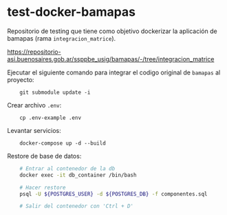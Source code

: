# test-docker-bamapas

Repositorio de testing que tiene como objetivo dockerizar la aplicación de bamapas (rama `integracion_matrice`).

https://repositorio-asi.buenosaires.gob.ar/ssppbe_usig/bamapas/-/tree/integracion_matrice


Ejecutar el siguiente comando para integrar el codigo original de `bamapas` al proyecto:
    
        git submodule update -i


Crear archivo `.env`:

        cp .env-example .env


Levantar servicios:

        docker-compose up -d --build


Restore de base de datos:

```bash
    # Entrar al contenedor de la db
    docker exec -it db_container /bin/bash

    # Hacer restore
    psql -U ${POSTGRES_USER} -d ${POSTGRES_DB} -f componentes.sql

    # Salir del contenedor con 'Ctrl + D'
```